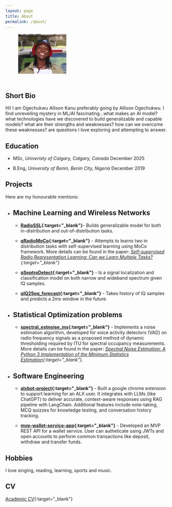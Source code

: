 ```yaml
---
layout: page
title: About
permalink: /about/
---
```

<figure style="width: 150px; height:150px">
    <img src="/assets/images/photo-ohgay.jpg" alt="photo ohgay">
</figure>

## **Short Bio**
Hi! I am Ogechukwu Allison Kanu preferably going by Allison Ogechukwu. I find unreveiling mystery in ML/AI fascinating...what makes an AI model? what technologies have we discovered to build generalizable and capable models? what are their strengths and weaknesses? how can we overcome these weaknesses? are questions I love exploring and attempting to answer.

## **Education**

- MSc, *Univeristy of Calgary, Calgary, Canada* December 2025

- B.Eng, *University of Benin, Benin City, Nigeria* December 2019

## **Projects**
Here are my honourable mentions:

- ## Machine Learning and Wireless Networks

  - **[RadioSSL](https://github.com/AllisonOge/RadioSSL){:target="_blank"}**- Builds generalizable model for both in-distribution and out-of-distribution tasks.
  
  <!-- We develop and train models on large unlabelled datasets across multiple tasks to learn latent invariant representations used across various wireless communication tasks at the front-end or PHY layer. Ultimately, I ask and answer the question 'Can a single model meet or outperform fully supervised models trained in a task-specific manner across multiple tasks both in-distribution and out-of-distribution with frozen embeddings?' and many other questions. -->

  - **[qRadioMoCo](https://github.com/Qoherent-WAVESLAB/qRadioMoCo){:target="_blank"}** - Attempts to learns two in distribution tasks with self-supervised learning using MoCo framework. More details can be found in the paper: *[Self-supervised Radio Representation Learning: Can we Learn Multiple Tasks?](http://arxiv.org/abs/2509.03077){:target="_blank"}*

  - **[qSeptroDetect](https://github.com/Qoherent-WAVESLAB/qSpectroDetect){:target="_blank"}** - Is a signal localization and classification model on both narrow and wideband spectrum given IQ samples.

  - **[qIQ2Seq_forecast](https://github.com/Qoherent-WAVESLAB/qIQ2Seq_forecast){:target="_blank"}** - Takes history of IQ samples and predicts a 2ms window in the future.


- ## Statistical Optimization problems

  - **[spectral_estnoise_ms](https://github.com/AllisonOge/spectral_estnoise_ms){:target="_blank"}** - Implements a noise estimation algorithm, developed for voice activity detectors (VAD) on radio frequency signals as a proposed method of dynamic thresholding required by ITU for spectral occupancy measurements. More details can be found in the paper: *[Spectral Noise Estimation: A Python 3 Implementation of the Minimum Statistics Estimation](https://doi.org/10.36263/nijest.2022.01.0300){:target="_blank"}*.

- ## Software Engineering

  - **[alxbot-project](https://github.com/AllisonOge/alxbot-project){:target="_blank"}** - Built a google chrome extension to support learning for an ALX user. It integrates with LLMs (like ChatGPT) to deliver accurate, context-aware responses using RAG pipeline with LangChain. Additional features include note-taking, MCQ quizzes for knowledge testing, and conversation history tracking.

  - **[mvp-wallet-service-app](https://github.com/AllisonOge/mvp-wallet-service-app){:target="_blank"}** - Developed an MVP REST API for a wallet service. User can autheticate using JWTs and open accounts to perform common transactions like deposit, withdraw and transfer funds.

## **Hobbies**
I love singing, reading, learning, sports and music.

## **CV**
[Academic CV](https://drive.google.com/file/d/1s-OpP2j1F1W-jVwDRPjHoKMip49DU3cW/view?usp=sharing){:target="_blank"}
